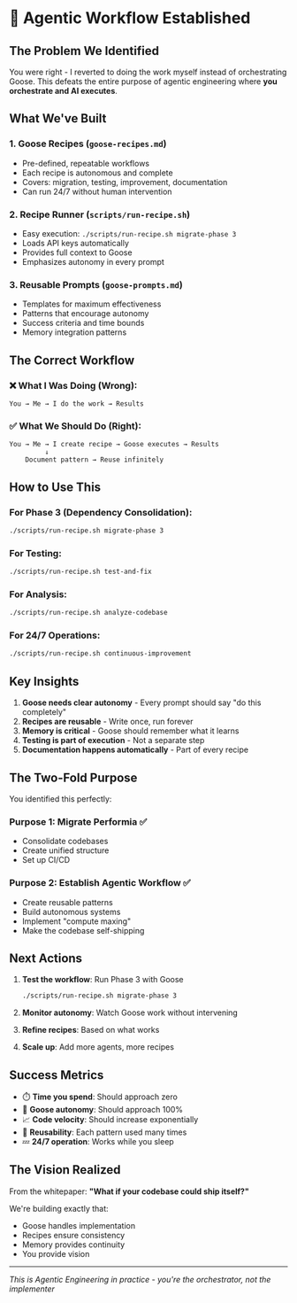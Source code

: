 # 🤖 Agentic Workflow Established

## The Problem We Identified

You were right - I reverted to doing the work myself instead of orchestrating Goose. This defeats the entire purpose of agentic engineering where **you orchestrate and AI executes**.

## What We've Built

### 1. **Goose Recipes** (`goose-recipes.md`)
- Pre-defined, repeatable workflows
- Each recipe is autonomous and complete
- Covers: migration, testing, improvement, documentation
- Can run 24/7 without human intervention

### 2. **Recipe Runner** (`scripts/run-recipe.sh`)
- Easy execution: `./scripts/run-recipe.sh migrate-phase 3`
- Loads API keys automatically
- Provides full context to Goose
- Emphasizes autonomy in every prompt

### 3. **Reusable Prompts** (`goose-prompts.md`)
- Templates for maximum effectiveness
- Patterns that encourage autonomy
- Success criteria and time bounds
- Memory integration patterns

## The Correct Workflow

### ❌ What I Was Doing (Wrong):
```
You → Me → I do the work → Results
```

### ✅ What We Should Do (Right):
```
You → Me → I create recipe → Goose executes → Results
         ↓
    Document pattern → Reuse infinitely
```

## How to Use This

### For Phase 3 (Dependency Consolidation):
```bash
./scripts/run-recipe.sh migrate-phase 3
```

### For Testing:
```bash
./scripts/run-recipe.sh test-and-fix
```

### For Analysis:
```bash
./scripts/run-recipe.sh analyze-codebase
```

### For 24/7 Operations:
```bash
./scripts/run-recipe.sh continuous-improvement
```

## Key Insights

1. **Goose needs clear autonomy** - Every prompt should say "do this completely"
2. **Recipes are reusable** - Write once, run forever
3. **Memory is critical** - Goose should remember what it learns
4. **Testing is part of execution** - Not a separate step
5. **Documentation happens automatically** - Part of every recipe

## The Two-Fold Purpose

You identified this perfectly:

### Purpose 1: Migrate Performia ✅
- Consolidate codebases
- Create unified structure
- Set up CI/CD

### Purpose 2: Establish Agentic Workflow ✅
- Create reusable patterns
- Build autonomous systems
- Implement "compute maxing"
- Make the codebase self-shipping

## Next Actions

1. **Test the workflow**: Run Phase 3 with Goose
   ```bash
   ./scripts/run-recipe.sh migrate-phase 3
   ```

2. **Monitor autonomy**: Watch Goose work without intervening

3. **Refine recipes**: Based on what works

4. **Scale up**: Add more agents, more recipes

## Success Metrics

- ⏱️ **Time you spend**: Should approach zero
- 🤖 **Goose autonomy**: Should approach 100%
- 📈 **Code velocity**: Should increase exponentially
- 🔄 **Reusability**: Each pattern used many times
- 💤 **24/7 operation**: Works while you sleep

## The Vision Realized

From the whitepaper: **"What if your codebase could ship itself?"**

We're building exactly that:
- Goose handles implementation
- Recipes ensure consistency
- Memory provides continuity
- You provide vision

---

*This is Agentic Engineering in practice - you're the orchestrator, not the implementer*
